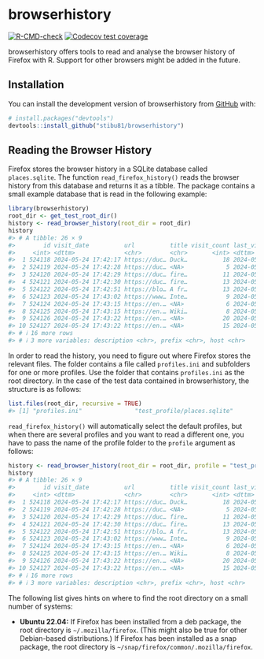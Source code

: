 
<!-- README.md is generated from README.Rmd. Please edit that file -->

# browserhistory

<!-- badges: start -->

[![R-CMD-check](https://github.com/stibu81/browserhistory/actions/workflows/R-CMD-check.yaml/badge.svg)](https://github.com/stibu81/browserhistory/actions/workflows/R-CMD-check.yaml)
[![Codecov test
coverage](https://codecov.io/gh/stibu81/browserhistory/branch/master/graph/badge.svg)](https://app.codecov.io/gh/stibu81/browserhistory?branch=main)
<!-- badges: end -->

browserhistory offers tools to read and analyse the browser history of
Firefox with R. Support for other browsers might be added in the future.

## Installation

You can install the development version of browserhistory from
[GitHub](https://github.com/) with:

``` r
# install.packages("devtools")
devtools::install_github("stibu81/browserhistory")
```

## Reading the Browser History

Firefox stores the browser history in a SQLite database called
`places.sqlite`. The function `read_firefox_history()` reads the browser
history from this database and returns it as a tibble. The package
contains a small example database that is read in the following example:

``` r
library(browserhistory)
root_dir <- get_test_root_dir()
history <- read_browser_history(root_dir = root_dir)
history
#> # A tibble: 26 × 9
#>        id visit_date          url          title visit_count last_visit_date    
#>     <int> <dttm>              <chr>        <chr>       <int> <dttm>             
#>  1 524118 2024-05-24 17:42:17 https://duc… Duck…          18 2024-05-24 17:42:17
#>  2 524119 2024-05-24 17:42:28 https://duc… <NA>            5 2024-05-24 17:42:28
#>  3 524120 2024-05-24 17:42:29 https://duc… fire…          11 2024-05-24 17:42:29
#>  4 524121 2024-05-24 17:42:30 https://duc… fire…          13 2024-05-24 17:42:30
#>  5 524122 2024-05-24 17:42:51 https://blo… A fr…          13 2024-05-24 17:42:51
#>  6 524123 2024-05-24 17:43:02 https://www… Inte…           9 2024-05-24 17:43:02
#>  7 524124 2024-05-24 17:43:15 https://en.… <NA>            6 2024-05-24 17:43:15
#>  8 524125 2024-05-24 17:43:15 https://en.… Wiki…           8 2024-05-24 17:43:15
#>  9 524126 2024-05-24 17:43:22 https://en.… <NA>           20 2024-05-24 17:43:22
#> 10 524127 2024-05-24 17:43:22 https://en.… <NA>           15 2024-05-24 17:43:22
#> # ℹ 16 more rows
#> # ℹ 3 more variables: description <chr>, prefix <chr>, host <chr>
```

In order to read the history, you need to figure out where Firefox
stores the relevant files. The folder contains a file called
`profiles.ini` and subfolders for one or more profiles. Use the folder
that contains `profiles.ini` as the root directory. In the case of the
test data contained in browserhistory, the structure is as follows:

``` r
list.files(root_dir, recursive = TRUE)
#> [1] "profiles.ini"               "test_profile/places.sqlite"
```

`read_firefox_history()` will automatically select the default profiles,
but when there are several profiles and you want to read a different
one, you have to pass the name of the profile folder to the `profile`
argument as follows:

``` r
history <- read_browser_history(root_dir = root_dir, profile = "test_profile")
history
#> # A tibble: 26 × 9
#>        id visit_date          url          title visit_count last_visit_date    
#>     <int> <dttm>              <chr>        <chr>       <int> <dttm>             
#>  1 524118 2024-05-24 17:42:17 https://duc… Duck…          18 2024-05-24 17:42:17
#>  2 524119 2024-05-24 17:42:28 https://duc… <NA>            5 2024-05-24 17:42:28
#>  3 524120 2024-05-24 17:42:29 https://duc… fire…          11 2024-05-24 17:42:29
#>  4 524121 2024-05-24 17:42:30 https://duc… fire…          13 2024-05-24 17:42:30
#>  5 524122 2024-05-24 17:42:51 https://blo… A fr…          13 2024-05-24 17:42:51
#>  6 524123 2024-05-24 17:43:02 https://www… Inte…           9 2024-05-24 17:43:02
#>  7 524124 2024-05-24 17:43:15 https://en.… <NA>            6 2024-05-24 17:43:15
#>  8 524125 2024-05-24 17:43:15 https://en.… Wiki…           8 2024-05-24 17:43:15
#>  9 524126 2024-05-24 17:43:22 https://en.… <NA>           20 2024-05-24 17:43:22
#> 10 524127 2024-05-24 17:43:22 https://en.… <NA>           15 2024-05-24 17:43:22
#> # ℹ 16 more rows
#> # ℹ 3 more variables: description <chr>, prefix <chr>, host <chr>
```

The following list gives hints on where to find the root directory on a
small number of systems:

- **Ubuntu 22.04:** If Firefox has been installed from a deb package,
  the root directory is `⁠~/.mozilla/firefox`. (This might also be true
  for other Debian-based distributions.) If Firefox has been installed
  as a snap package, the root directory is
  `⁠~/snap/firefox/common/.mozilla/firefox`⁠.
